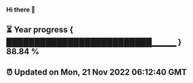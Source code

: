 ### Hi there 👋
⏳ Year progress { ██████████████████████████▁▁▁▁ } 88.84 %
---
⏰ Updated on Mon, 21 Nov 2022 06:12:40 GMT
---
